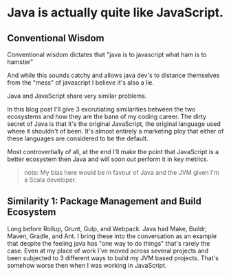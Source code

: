 # Java is actually quite like JavaScript.

## Conventional Wisdom

Conventional wisdom dictates that "java is to javascript what ham is to hamster"

And while this sounds catchy and allows java dev's to distance themselves from the "mess" of javascript I believe it's also a lie.

Java and JavaScript share very similar problems.

In this blog post I'll give 3 excrutiating similarities between the two ecosystems and how they are the bane of my coding career.
The dirty secret of Java is that it's the original JavaScript, the original language used where it shouldn't of been. It's almost
entirely a marketing ploy that either of these languages are considered to be the default.

Most controvertially of all, at the end I'll make the point that JavaScript is a better ecosystem then Java and will soon out perform it in key metrics.

> note: My bias here would be in favour of Java and the JVM given I'm a Scala developer.

## Similarity 1: Package Management and Build Ecosystem

Long before Rollup, Grunt, Gulp, and Webpack. Java had Make, Buildr, Maven, Gradle, and Ant.
I bring these into the conversation as an example that despite the feeling java has "one way to do things" that's rarely the case. Even at my place of work I've moved across several projects and been subjected to 3 different ways to build my JVM based projects. That's somehow worse then when I was working in JavaScript.
